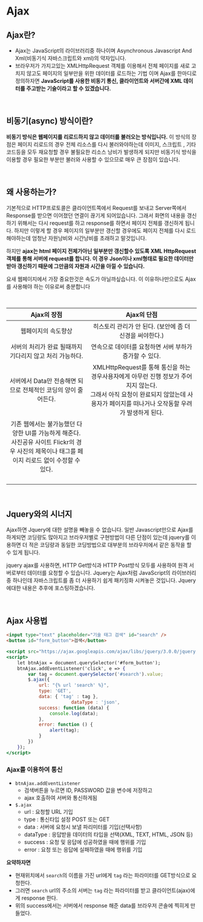 # Ajax

## Ajax란?

- Ajax는 JavaScript의 라이브러리중 하나이며 Asynchronous Javascript And Xml(비동기식 자바스크립트와 xml)의 약자입니다.
- 브라우저가 가지고있는 XMLHttpRequest 객체를 이용해서 전체 페이지를 새로 고치지 않고도 페이지의 일부만을 위한 데이터를 로드하는 기법 이며 Ajax를 한마디로 정의하자면 **JavaScript를 사용한 비동기 통신, 클라이언트와 서버간에 XML 데이터를 주고받는 기술이라고 할 수 있겠습니다.**

<br>

## 비동기(async) 방식이란?

**비동기 방식은 웹페이지를 리로드하지 않고 데이터를 불러오는 방식입니다.** 이 방식의 장점은 페이지 리로드의 경우 전체 리소스를 다시 불러와야하는데 이미지, 스크립트 , 기타 코드등을 모두 재요청할 경우 불필요한 리소스 낭비가 발생하게 되지만 비동기식 방식을 이용할 경우 필요한 부분만 불러와 사용할 수 있으므로 매우 큰 장점이 있습니다.

<br>

## 왜 사용하는가?

기본적으로 HTTP프로토콜은 클라이언트쪽에서 Request를 보내고 Server쪽에서 Response를 받으면 이어졌던 연결이 끊기게 되어있습니다. 그래서 화면의 내용을 갱신하기 위해서는 다시 request를 하고 response를 하면서 페이지 전체를 갱신하게 됩니다. 하지만 이렇게 할 경우 페이지의 일부분만 갱신할 경우에도 페이지 전체를 다시 로드해야하는데 엄청난 자원낭비와 시간낭비를 초래하고 말것입니다.

하지만 **ajax는 html 페이지 전체가아닌 일부분만 갱신할수 있도록 XML HttpRequest객체를 통해 서버에 request를 합니다. 이 경우 Json이나 xml형태로 필요한 데이터만 받아 갱신하기 때문에 그만큼의 자원과 시간을 아낄 수 있습니다.**

요새 웹페이지에서 가장 중요한것은 속도가 아닐까싶습니다. 이 이유하나만으로도 Ajax를 사용해야 하는 이유로써 충분합니다

<br>

|                                                                    Ajax의 장점                                                                    |                                                                                       Ajax의 단점                                                                                       |
| :-----------------------------------------------------------------------------------------------------------------------------------------------: | :-------------------------------------------------------------------------------------------------------------------------------------------------------------------------------------: |
|                                                                웹페이지의 속도향상                                                                |                                                                히스토리 관리가 안 된다. (보안에 좀 더 신경을 써야한다.)                                                                 |
|                                             서버의 처리가 완료 될때까지 기다리지 않고 처리 가능하다.                                              |                                                                 연속으로 데이터를 요청하면 서버 부하가 증가할 수 있다.                                                                  |
|                                          서버에서 Data만 전송해면 되므로 전체적인 코딩의 양이 줄어든다.                                           | XMLHttpRequest를 통해 통신을 하는 경우사용자에게 아무런 진행 정보가 주어지지 않는다. <br>그래서 아직 요청이 완료되지 않았는데 사용자가 페이지를 떠나거나 오작동할 우려가 발생하게 된다. |
| 기존 웹에서는 불가능했던 다양한 UI를 가능하게 해준다. <br>사진공유 사이트 Flickr의 경우 사진의 제목이나 태그를 페이지 리로드 없이 수정할 수 있다. |                                                                                                                                                                                         |
|                                                                                                                                                   |                                                                                                                                                                                         |
|                                                                                                                                                   |                                                                                                                                                                                         |
|                                                                                                                                                   |                                                                                                                                                                                         |
|                                                                                                                                                   |                                                                                                                                                                                         |

<br>

## **Jquery와의 시너지**

Ajax하면 Jquery에 대한 설명을 빼놓을 수 없습니다. 일반 Javascript만으로 Ajax를 하게되면 코딩량도 많아지고 브라우저별로 구현방법이 다른 단점이 있는데 jquery를 이용하면 더 적은 코딩량과 동일한 코딩방법으로 대부분의 브라우저에서 같은 동작을 할 수 있게 됩니다.

jquery ajax를 사용하면, HTTP Get방식과 HTTP Post방식 모두를 사용하여 원격 서버로부터 데이터를 요청할 수 있습니다. Jquery는 Ajax처럼 JavaScript의 라이브러리 중 하나인데 자바스크립트를 좀 더 사용하기 쉽게 패키징화 시켜놓은 것입니다. Jquery에대한 내용은 추후에 포스팅하겠습니다.

<br>

## Ajax 사용법

```html
<input type="text" placeholder="기술 태그 검색" id="search" />
<button id="form_button">검색</button>
```

```jsx
<script src="https://ajax.googleapis.com/ajax/libs/jquery/3.0.0/jquery.min.js"></script>
<script>
    let btnAjax = document.querySelector('#form_button');
    btnAjax.addEventListener('click', e => {
        var tag = document.querySelector('#search').value;
        $.ajax({
            url: "{% url 'search' %}",
            type: 'GET',
            data: { 'tag' : tag },
						dataType : 'json',
            success: function (data) {
                console.log(data);
            },
            error: function () {
                alert(tag);
            }
        })
    });
</script>
```

### Ajax를 이용하여 통신

- `btnAjax.addEventListener`
  - 검색버튼을 누르면 ID, PASSWORD 값을 변수에 저장하고
  - ajax 호출하여 서버와 통신하게됨
- `$.ajax`
  - url : 요청할 URL 기입
  - type : 통신타입 설정 POST 또는 GET
  - data : 서버에 요청시 보낼 파리미터를 기입(선택사항)
  - dataType : 응답받을 데이터의 타입을 선택(XML, TEXT, HTML, JSON 등)
  - success : 요청 및 응답에 성공하였을 때에 행위를 기입
  - error : 요청 또는 응답에 실패하였을 때에 행위를 기입

**요약하자면**

- 현재위치에서 `search`의 이름을 가진 url에게 `tag` 라는 파라미터를 GET방식으로 요청한다.
- 그러면 `search` url의 주소의 서버는 `tag` 라는 파라미터를 받고 클라이언트(ajax)에게 response 한다.
- 위의 success에서는 서버에서 response 해준 data를 브라우저 콘솔에 찍히게 만들었다.
